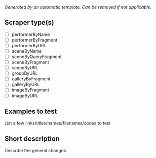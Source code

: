 _Generated by an automatic template. Can be removed if not applicable._

## Scraper type(s)
- [ ] performerByName
- [ ] performerByFragment
- [ ] performerByURL
- [ ] sceneByName
- [ ] sceneByQueryFragment
- [ ] sceneByFragment
- [ ] sceneByURL
- [ ] groupByURL
- [ ] galleryByFragment
- [ ] galleryByURL
- [ ] imageByFragment
- [ ] imageByURL

## Examples to test

List a few links/titles/names/filenames/codes to test

## Short description

Describe the general changes
